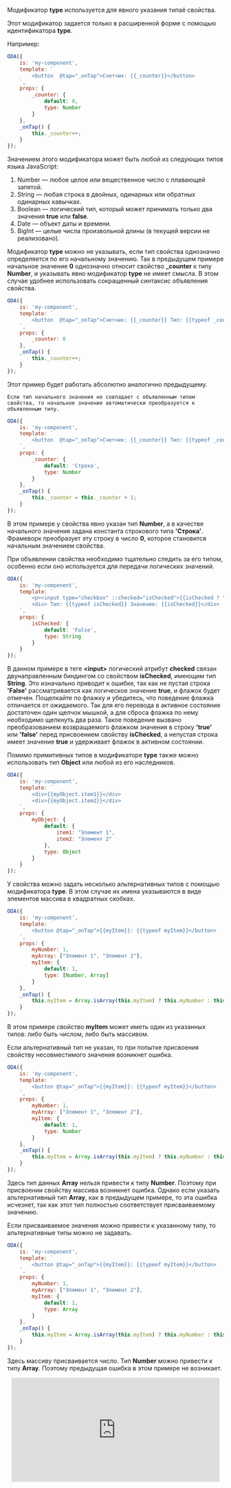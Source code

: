 ﻿Модификатор **type** используется для явного указания типаё свойства.

Этот модификатор задается только в расширенной форме с помощью идентификатора **type**.

Например:

```javascript _run_edit_console_[my-component.js]
ODA({
    is: 'my-component',
    template: `
        <button  @tap="_onTap">Счетчик: {{_counter}}</button>
    `,
    props: {
        _counter: {
            default: 0,
            type: Number
        }
    },
    _onTap() {
        this._counter++;
    }
});
```

Значением этого модификатора может быть любой из следующих типов языка JavaScript:

1. Number — любое целое или вещественное число с плавающей запятой.
2. String — любая строка в двойных, одинарных или обратных одинарных кавычках.
3. Boolean — логический тип, который может принимать только два значения **true** или **false**.
4. Date — объект даты и времени.
5. BigInt — целые числа произвольной длины (в текущей версии не реализовано).

Модификатор **type** можно не указывать, если тип свойства однозначно определяется по его начальному значению. Так в предыдущем примере начальное значение **0** однозначно относит свойство **_counter** к типу **Number**, и указывать явно модификатор **type** не имеет смысла. В этом случае удобнее использовать сокращенный синтаксис объявления свойства.

```javascript _run_edit_console_[my-component.js]
ODA({
    is: 'my-component',
    template: `
        <button  @tap="_onTap">Счетчик: {{_counter}} Тип: {{typeof _counter}}</button>
    `,
    props: {
        _counter: 0
    },
    _onTap() {
        this._counter++;
    }
});
```

Этот пример будет работать абсолютно аналогично предыдущему.

```info_md
Если тип начального значения не совпадает с объявленным типом свойства, то начальное значение автоматически преобразуется к объявленным типу.
```

```javascript _run_edit_console_[my-component.js]
ODA({
    is: 'my-component',
    template: `
        <button  @tap="_onTap">Счетчик: {{_counter}} Тип: {{typeof _counter}}</button>
    `,
    props: {
        _counter: {
            default: 'Строка',
            type: Number
        }
    },
    _onTap() {
        this._counter = this._counter + 1;
    }
});
```

В этом примере у свойства явно указан тип **Number**, а в качестве начального значения задана константа строкового типа **'Строка'**. Фрамеворк преобразует эту строку в число **0**, которое становится начальным значением свойства.

При объявлении свойства необходимо тщательно следить за его типом, особенно если оно используется для передачи логических значений.

```javascript _error_run_edit_console_[my-component.js]
ODA({
    is: 'my-component',
    template: `
        <p><input type="checkbox" ::checked="isChecked">{{isChecked ? "Я отмечен" : "Я не отмечен"}}</p>
        <div> Тип: {{typeof isChecked}} Значение: {{isChecked}}</div>
    `,
    props: {
        isChecked: {
            default: 'False',
            type: String
        }
    }
});
```

В данном примере в теге **&lt;input&gt;** логический атрибут **checked** связан двунаправленным биндингом со свойством **isChecked**, имеющим тип **String**. Это изначально приводит к ошибке, так как не пустая строка **'False'** рассматривается как логическое значение **true**, и флажок будет отмечен. Пощелкайте по флажку и убедитесь, что поведение флажка отличается от ожидаемого. Так для его перевода в активное состояние достаточен один щелчок мышкой, а для сброса флажка по нему необходимо щелкнуть два раза. Такое поведение вызвано преобразованием возвращаемого флажком значения в строку **'true'** или **'false'** перед присвоением свойству **isChecked**, а непустая строка имеет значение **true** и удерживает флажок в активном состоянии.

Помимо примитивных типов в модификаторе **type** также можно использовать тип **Object** или любой из его наследников.

```javascript _run_edit_console_[my-component.js]
ODA({
    is: 'my-component',
    template: `
        <div>{{myObject.item1}}</div>
        <div>{{myObject.item2}}</div>
    `,
    props: {
        myObject: {
            default: {
                item1: "Элемент 1",
                item2: "Элемент 2"
            },
            type: Object
        }
    }
});
```

У свойства можно задать несколько альтернативных типов с помощью модификатора **type**. В этом случае их имена указываются в виде элементов массива в квадратных скобках.

```javascript _run_edit_console_[my-component.js]
ODA({
    is: 'my-component',
    template: `
        <button @tap="_onTap">{{myItem}}: {{typeof myItem}}</button>
    `,
    props: {
        myNumber: 1,
        myArray: ["Элемент 1", "Элемент 2"],
        myItem: {
            default: 1,
            type: [Number, Array]
        }
    },
    _onTap() {
        this.myItem = Array.isArray(this.myItem) ? this.myNumber : this.myArray;
    }
});
```

В этом примере свойство **myItem** может иметь один из указанных типов: либо быть числом, либо быть массивом.

Если альтернативный тип не указан, то при попытке присвоения свойству несовместимого значения возникнет ошибка.

```javascript error_run_edit_console_[my-component.js]
ODA({
    is: 'my-component',
    template: `
        <button @tap="_onTap">{{myItem}}: {{typeof myItem}}</button>
    `,
    props: {
        myNumber: 1,
        myArray: ["Элемент 1", "Элемент 2"],
        myItem: {
            default: 1,
            type: Number
        }
    },
    _onTap() {
        this.myItem = Array.isArray(this.myItem) ? this.myNumber : this.myArray;
    }
});
```

Здесь тип данных **Array** нельзя привести к типу **Number**. Поэтому при присвоении   свойству массива возникнет ошибка. Однако если указать альтернативный тип **Array**, как в предыдущем примере, то эта ошибка исчезнет, так как этот тип полностью соответствует присваиваемому значению.

Если присваиваемое значения можно привести к указанному типу, то альтернативные типы можно не задавать.

```javascript _run_edit_console_[my-component.js]
ODA({
    is: 'my-component',
    template: `
        <button @tap="_onTap">{{myItem}}: {{typeof myItem}}</button>
    `,
    props: {
        myNumber: 1,
        myArray: ["Элемент 1", "Элемент 2"],
        myItem: {
            default: 1,
            type: Array
        }
    },
    _onTap() {
        this.myItem = Array.isArray(this.myItem) ? this.myNumber : this.myArray;
    }
});
```

Здесь массиву присваивается число. Тип **Number** можно привести к типу **Array**. Поэтому предыдущая ошибка в этом примере не возникает.

<div style="position:relative;padding-bottom:48%; margin:10px">
    <iframe src="https://www.youtube.com/embed/yHueM94LlbA?start=0" frameborder="0" allow="accelerometer; autoplay; encrypted-media; gyroscope; picture-in-picture" allowfullscreen
    	style="position:absolute;width:100%;height:100%;"></iframe>
</div>

